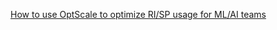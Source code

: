 <a href = 'https://hystax.com/how-to-use-optscale-to-optimize-ri-sp-usage-for-ml-ai-teams/'>How to use OptScale to optimize RI/SP usage for ML/AI teams </a>
